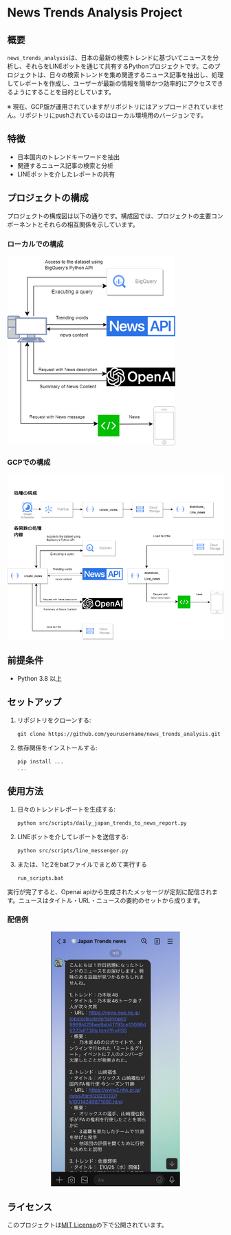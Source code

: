 # News Trends Analysis Project

## 概要
`news_trends_analysis`は、日本の最新の検索トレンドに基づいてニュースを分析し、それらをLINEボットを通じて共有するPythonプロジェクトです。このプロジェクトは、日々の検索トレンドを集め関連するニュース記事を抽出し、処理してレポートを作成し、ユーザーが最新の情報を簡単かつ効率的にアクセスできるようにすることを目的としています。

※ 現在、GCP版が運用されていますがリポジトリにはアップロードされていません。リポジトリにpushされているのはローカル環境用のバージョンです。

## 特徴
- 日本国内のトレンドキーワードを抽出
- 関連するニュース記事の検索と分析
- LINEボットを介したレポートの共有

## プロジェクトの構成

プロジェクトの構成図は以下の通りです。構成図では、プロジェクトの主要コンポーネントとそれらの相互関係を示しています。

### ローカルでの構成
![プロジェクトの構成図](./resources/システム構成図.png)

### GCPでの構成
![GCPプロジェクトの構成図](./resources/システム構成図_GCP.png)

## 前提条件
- Python 3.8 以上

## セットアップ
1. リポジトリをクローンする:
   ```
   git clone https://github.com/yourusername/news_trends_analysis.git
   ```
2. 依存関係をインストールする:
   ```
   pip install ...
   ...
   ```

## 使用方法
1. 日々のトレンドレポートを生成する:
   ```
   python src/scripts/daily_japan_trends_to_news_report.py
   ```
2. LINEボットを介してレポートを送信する:
   ```
   python src/scripts/line_messenger.py
   ```
3. または、1と2をbatファイルでまとめて実行する
   ```
   run_scripts.bat
   ```

実行が完了すると、Openai apiから生成されたメッセージが定刻に配信されます。ニュースはタイトル・URL・ニュースの要約のセットから成ります。

### 配信例

<p align="center">
   <img src="./resources/Line_example.jpg" width="300">
</p>


## ライセンス
このプロジェクトは[MIT License](LICENSE)の下で公開されています。